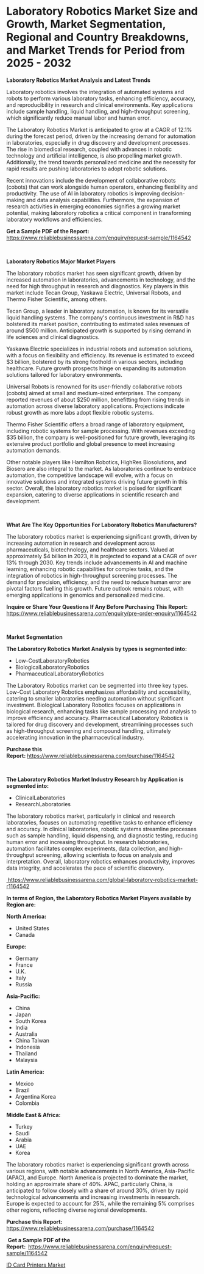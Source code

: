<p><h1>Laboratory Robotics Market Size and Growth, Market Segmentation, Regional and Country Breakdowns, and Market Trends for Period from 2025 -  2032</h1></p><p><strong>Laboratory Robotics Market Analysis and Latest Trends</strong></p>
<p><p>Laboratory robotics involves the integration of automated systems and robots to perform various laboratory tasks, enhancing efficiency, accuracy, and reproducibility in research and clinical environments. Key applications include sample handling, liquid handling, and high-throughput screening, which significantly reduce manual labor and human error.</p><p>The Laboratory Robotics Market is anticipated to grow at a CAGR of 12.1% during the forecast period, driven by the increasing demand for automation in laboratories, especially in drug discovery and development processes. The rise in biomedical research, coupled with advances in robotic technology and artificial intelligence, is also propelling market growth. Additionally, the trend towards personalized medicine and the necessity for rapid results are pushing laboratories to adopt robotic solutions.</p><p>Recent innovations include the development of collaborative robots (cobots) that can work alongside human operators, enhancing flexibility and productivity. The use of AI in laboratory robotics is improving decision-making and data analysis capabilities. Furthermore, the expansion of research activities in emerging economies signifies a growing market potential, making laboratory robotics a critical component in transforming laboratory workflows and efficiencies.</p></p>
<p><strong>Get a Sample PDF of the Report:&nbsp;</strong> <a href="https://www.reliablebusinessarena.com/enquiry/request-sample/1164542?utm_campaign=2383&utm_medium=2&utm_source=Github&utm_content=ia&utm_term=16022025&utm_id=laboratory-robotics">https://www.reliablebusinessarena.com/enquiry/request-sample/1164542</a></p>
<p>&nbsp;</p>
<p><strong>Laboratory Robotics Major Market Players</strong></p>
<p><p>The laboratory robotics market has seen significant growth, driven by increased automation in laboratories, advancements in technology, and the need for high throughput in research and diagnostics. Key players in this market include Tecan Group, Yaskawa Electric, Universal Robots, and Thermo Fisher Scientific, among others.</p><p>Tecan Group, a leader in laboratory automation, is known for its versatile liquid handling systems. The company's continuous investment in R&D has bolstered its market position, contributing to estimated sales revenues of around $500 million. Anticipated growth is supported by rising demand in life sciences and clinical diagnostics.</p><p>Yaskawa Electric specializes in industrial robots and automation solutions, with a focus on flexibility and efficiency. Its revenue is estimated to exceed $3 billion, bolstered by its strong foothold in various sectors, including healthcare. Future growth prospects hinge on expanding its automation solutions tailored for laboratory environments.</p><p>Universal Robots is renowned for its user-friendly collaborative robots (cobots) aimed at small and medium-sized enterprises. The company reported revenues of about $250 million, benefitting from rising trends in automation across diverse laboratory applications. Projections indicate robust growth as more labs adopt flexible robotic systems.</p><p>Thermo Fisher Scientific offers a broad range of laboratory equipment, including robotic systems for sample processing. With revenues exceeding $35 billion, the company is well-positioned for future growth, leveraging its extensive product portfolio and global presence to meet increasing automation demands.</p><p>Other notable players like Hamilton Robotics, HighRes Biosolutions, and Biosero are also integral to the market. As laboratories continue to embrace automation, the competitive landscape will evolve, with a focus on innovative solutions and integrated systems driving future growth in this sector. Overall, the laboratory robotics market is poised for significant expansion, catering to diverse applications in scientific research and development.</p></p>
<p>&nbsp;</p>
<p><strong>What Are The Key Opportunities For Laboratory Robotics Manufacturers?</strong></p>
<p><p>The laboratory robotics market is experiencing significant growth, driven by increasing automation in research and development across pharmaceuticals, biotechnology, and healthcare sectors. Valued at approximately $4 billion in 2023, it is projected to expand at a CAGR of over 13% through 2030. Key trends include advancements in AI and machine learning, enhancing robotic capabilities for complex tasks, and the integration of robotics in high-throughput screening processes. The demand for precision, efficiency, and the need to reduce human error are pivotal factors fuelling this growth. Future outlook remains robust, with emerging applications in genomics and personalized medicine.</p></p>
<p><strong>Inquire or Share Your Questions If Any Before Purchasing This Report:</strong> <a href="https://www.reliablebusinessarena.com/enquiry/pre-order-enquiry/1164542?utm_campaign=2383&utm_medium=2&utm_source=Github&utm_content=ia&utm_term=16022025&utm_id=laboratory-robotics">https://www.reliablebusinessarena.com/enquiry/pre-order-enquiry/1164542</a></p>
<p>&nbsp;</p>
<p><strong>Market Segmentation</strong></p>
<p><strong>The Laboratory Robotics Market Analysis by types is segmented into:</strong></p>
<p><ul><li>Low-CostLaboratoryRobotics</li><li>BiologicalLaboratoryRobotics</li><li>PharmaceuticalLaboratoryRobotics</li></ul></p>
<p><p>The Laboratory Robotics market can be segmented into three key types. Low-Cost Laboratory Robotics emphasizes affordability and accessibility, catering to smaller laboratories needing automation without significant investment. Biological Laboratory Robotics focuses on applications in biological research, enhancing tasks like sample processing and analysis to improve efficiency and accuracy. Pharmaceutical Laboratory Robotics is tailored for drug discovery and development, streamlining processes such as high-throughput screening and compound handling, ultimately accelerating innovation in the pharmaceutical industry.</p></p>
<p><strong>Purchase this Report:&nbsp;</strong><a href="https://www.reliablebusinessarena.com/purchase/1164542?utm_campaign=2383&utm_medium=2&utm_source=Github&utm_content=ia&utm_term=16022025&utm_id=laboratory-robotics">https://www.reliablebusinessarena.com/purchase/1164542</a></p>
<p>&nbsp;</p>
<p><strong>The Laboratory Robotics Market Industry Research by Application is segmented into:</strong></p>
<p><ul><li>ClinicalLaboratories</li><li>ResearchLaboratories</li></ul></p>
<p><p>The laboratory robotics market, particularly in clinical and research laboratories, focuses on automating repetitive tasks to enhance efficiency and accuracy. In clinical laboratories, robotic systems streamline processes such as sample handling, liquid dispensing, and diagnostic testing, reducing human error and increasing throughput. In research laboratories, automation facilitates complex experiments, data collection, and high-throughput screening, allowing scientists to focus on analysis and interpretation. Overall, laboratory robotics enhances productivity, improves data integrity, and accelerates the pace of scientific discovery.</p></p>
<p><a href="https://www.reliablebusinessarena.com/global-laboratory-robotics-market-r1164542?utm_campaign=2383&utm_medium=2&utm_source=Github&utm_content=ia&utm_term=16022025&utm_id=laboratory-robotics">&nbsp;https://www.reliablebusinessarena.com/global-laboratory-robotics-market-r1164542</a></p>
<p><strong>In terms of Region, the Laboratory Robotics Market Players available by Region are:</strong></p>
<p>
    <p> <strong> North America: </strong>
        <ul>
            <li>United States</li>
            <li>Canada</li>
        </ul>
        </p> 
    <p> <strong> Europe: </strong>
        <ul>
            <li>Germany</li>
            <li>France</li>
            <li>U.K.</li>
            <li>Italy</li>
            <li>Russia</li>
        </ul>
        </p> 
    <p> <strong> Asia-Pacific: </strong>
        <ul>
            <li>China</li>
            <li>Japan</li>
            <li>South Korea</li>
            <li>India</li>
            <li>Australia</li>
            <li>China Taiwan</li>
            <li>Indonesia</li>
            <li>Thailand</li>
            <li>Malaysia</li>
        </ul>
        </p> 
    <p> <strong> Latin America: </strong>
        <ul>
            <li>Mexico</li>
            <li>Brazil</li>
            <li>Argentina Korea</li>
            <li>Colombia</li>
        </ul>
        </p> 
    <p> <strong> Middle East & Africa: </strong>
        <ul>
            <li>Turkey</li>
            <li>Saudi</li>
            <li>Arabia</li>
            <li>UAE</li>
            <li>Korea</li>
        </ul>
    </p>
    </p>
<p><p>The laboratory robotics market is experiencing significant growth across various regions, with notable advancements in North America, Asia-Pacific (APAC), and Europe. North America is projected to dominate the market, holding an approximate share of 40%. APAC, particularly China, is anticipated to follow closely with a share of around 30%, driven by rapid technological advancements and increasing investments in research. Europe is expected to account for 25%, while the remaining 5% comprises other regions, reflecting diverse regional developments.</p></p>
<p><strong>Purchase this Report: </strong><a href="https://www.reliablebusinessarena.com/purchase/1164542?utm_campaign=2383&utm_medium=2&utm_source=Github&utm_content=ia&utm_term=16022025&utm_id=laboratory-robotics">https://www.reliablebusinessarena.com/purchase/1164542</a></p>
<p>&nbsp;<strong>Get a Sample PDF of the Report:&nbsp;&nbsp;</strong><a href="https://www.reliablebusinessarena.com/enquiry/request-sample/1164542?utm_campaign=2383&utm_medium=2&utm_source=Github&utm_content=ia&utm_term=16022025&utm_id=laboratory-robotics">https://www.reliablebusinessarena.com/enquiry/request-sample/1164542</a></p>
<p><strong></strong></p>
<p><p><a href="https://github.com/semiensamuel72378/Market-Research-Report-List-1/blob/main/id-card-printers-market.md?utm_campaign=2383&utm_medium=2&utm_source=Github&utm_content=ia&utm_term=16022025&utm_id=laboratory-robotics">ID Card Printers Market</a></p></p>